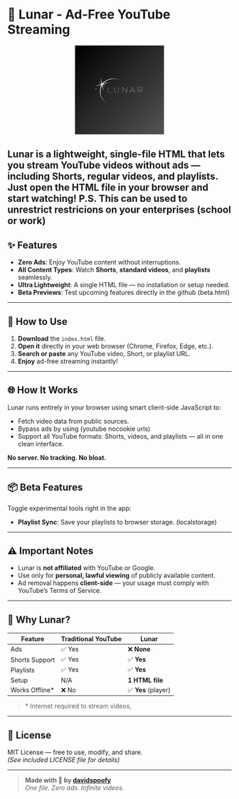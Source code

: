 # 🌙 Lunar - Ad-Free YouTube Streaming

<div align="center">
  <img src="https://raw.githubusercontent.com/davidspoofy/assets/refs/heads/main/unar.png" alt="Lunar Logo" width="200"/>
</div>

**Lunar** is a lightweight, single-file HTML that lets you stream YouTube videos **without ads** — including **Shorts**, **regular videos**, and **playlists**. Just open the HTML file in your browser and start watching!
P.S. This can be used to unrestrict restricions on your enterprises (school or work)
---

## ✨ Features

- **Zero Ads**: Enjoy YouTube content without interruptions.
- **All Content Types**: Watch **Shorts**, **standard videos**, and **playlists** seamlessly.
- **Ultra Lightweight**: A single HTML file — no installation or setup needed.
- **Beta Previews**: Test upcoming features directly in the github (beta.html)

---

## 🚀 How to Use

1. **Download** the `index.html` file.
2. **Open it** directly in your web browser (Chrome, Firefox, Edge, etc.).
3. **Search or paste** any YouTube video, Short, or playlist URL.
4. **Enjoy** ad-free streaming instantly!
---

## 🌐 How It Works

Lunar runs entirely in your browser using smart client-side JavaScript to:
- Fetch video data from public sources.
- Bypass ads by using (youtube nocookie urls)
- Support all YouTube formats: Shorts, videos, and playlists — all in one clean interface.

**No server. No tracking. No bloat.**

---

## 📦 Beta Features

Toggle experimental tools right in the app:
- **Playlist Sync**: Save your playlists to browser storage. (localstorage)

---

## ⚠️ Important Notes

- Lunar is **not affiliated** with YouTube or Google.
- Use only for **personal, lawful viewing** of publicly available content.
- Ad removal happens **client-side** — your usage must comply with YouTube’s Terms of Service.

---

## 🌟 Why Lunar?

| Feature          | Traditional YouTube | Lunar               |
|------------------|---------------------|---------------------|
| Ads              | ✅ Yes              | ❌ **None**         |
| Shorts Support   | ✅ Yes              | ✅ **Yes**          |
| Playlists        | ✅ Yes              | ✅ **Yes**          |
| Setup            | N/A                 | **1 HTML file**     |
| Works Offline*   | ❌ No               | ✅ **Yes** (player) |

> \* Internet required to stream videos,

---

## 📜 License

MIT License — free to use, modify, and share.  
*(See included LICENSE file for details)*

---

> **Made with 🌙 by [davidspoofy](https://github.com/davidspoofy)**  
> *One file. Zero ads. Infinite videos.*
